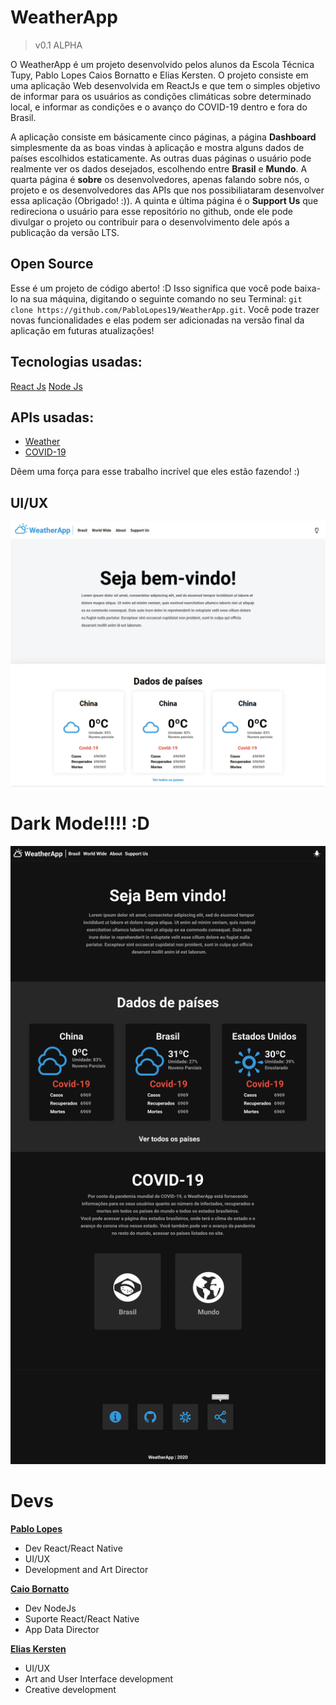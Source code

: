 # WeatherApp

> v0.1 ALPHA


O WeatherApp é um projeto desenvolvido pelos alunos da Escola Técnica Tupy, Pablo Lopes Caios Bornatto e Elias Kersten. O projeto consiste em uma aplicação Web desenvolvida em ReactJs e que tem o simples objetivo de informar para os usuários as condições climáticas sobre determinado local, e informar as condições e o avanço do COVID-19 dentro e fora do Brasil.

A aplicação consiste em básicamente cinco páginas, a página **Dashboard** simplesmente da as boas vindas à aplicação e mostra alguns dados de países escolhidos estaticamente. As outras duas páginas o usuário pode realmente ver os dados desejados, escolhendo entre **Brasil** e **Mundo**. A quarta página é **sobre** os desenvolvedores, apenas falando sobre nós, o projeto e os desenvolvedores das APIs que nos possibiliataram desenvolver essa aplicação (Obrigado! :)). A quinta e última página é o **Support Us** que redireciona o usuário para esse repositório no github, onde ele pode divulgar o projeto ou contribuir para o desenvolvimento dele após a publicação da versão LTS.

## Open Source

Esse é um projeto de código aberto! :D Isso significa que você pode baixa-lo na sua máquina, digitando o seguinte comando no seu Terminal: `git clone https://github.com/PabloLopes19/WeatherApp.git`. Você pode trazer novas funcionalidades e elas podem ser adicionadas na versão final da aplicação em futuras atualizações!

## Tecnologias usadas:

[React Js](https://pt-br.reactjs.org/)
[Node Js](https://nodejs.org/en/) 



## APIs usadas:

- [Weather](https://github.com/CaioBornatto/caiob-weahter-app)
- [COVID-19](https://covid19-brazil-api.now.sh/)

Dêem uma força para esse trabalho incrível que eles estão fazendo! :)



## UI/UX

![Dashboard](./screenshots/AppScreenshot1.jpeg "Dashboard Light Theme")

# Dark Mode!!!! :D

![DarkMode](./screenshots/DarkMode.jpg "DarkMode")



# Devs

**[Pablo Lopes](https://github.com/PabloLopes19)**

- Dev React/React Native
- UI/UX
- Development and Art Director

**[Caio Bornatto](https://github.com/CaioBornatto)**

- Dev NodeJs
- Suporte React/React Native
- App Data Director

**[Elias Kersten](https://www.youtube.com/channel/UClSzLCvmkSRnFk-Rh0pX4Ig)**

- UI/UX
- Art and User Interface development
- Creative development